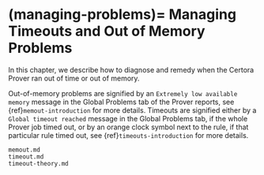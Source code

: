 (managing-problems)=
Managing Timeouts and Out of Memory Problems
============================================

In this chapter, we describe how to diagnose and remedy when the Certora Prover
ran out of time or out of memory.

Out-of-memory problems are signified by an `Extremely low available memory`
message in the Global Problems tab of the Prover reports, see
{ref}`memout-introduction` for more details. Timeouts are signified either by a
`Global timeout reached` message in the Global Problems tab, if the whole Prover
job timed out, or by an orange clock symbol next to the rule, if that
particular rule timed out, see {ref}`timeouts-introduction` for more details.

```{toctree}
memout.md
timeout.md
timeout-theory.md
```




